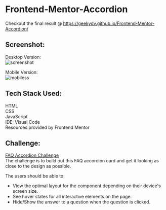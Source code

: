 # Frontend-Mentor-Accordion
Checkout the final result @ https://geekydv.github.io/Frontend-Mentor-Accordion/

## Screenshot:
Desktop Version: \
![screenshot](https://user-images.githubusercontent.com/46958933/135122749-9a54d65d-3657-46ba-a9e5-e94f6eeeebd8.JPG) 

Mobile Version: \
![mobiless](https://user-images.githubusercontent.com/46958933/135123858-a957e382-c437-457a-b981-ec9352656c21.JPG) 

## Tech Stack Used:

HTML \
CSS \
JavaScript \
IDE: Visual Code \
Resources provided by Frontend Mentor

## Challenge:
<a href="https://www.frontendmentor.io/challenges/faq-accordion-card-XlyjD0Oam">FAQ Accordion Challenge</a> \
The challenge is to build out this FAQ accordion card and get it looking as close to the design as possible.

The users should be able to:

-   View the optimal layout for the component depending on their device's screen size.
-   See hover states for all interactive elements on the page.
-   Hide/Show the answer to a question when the question is clicked.
